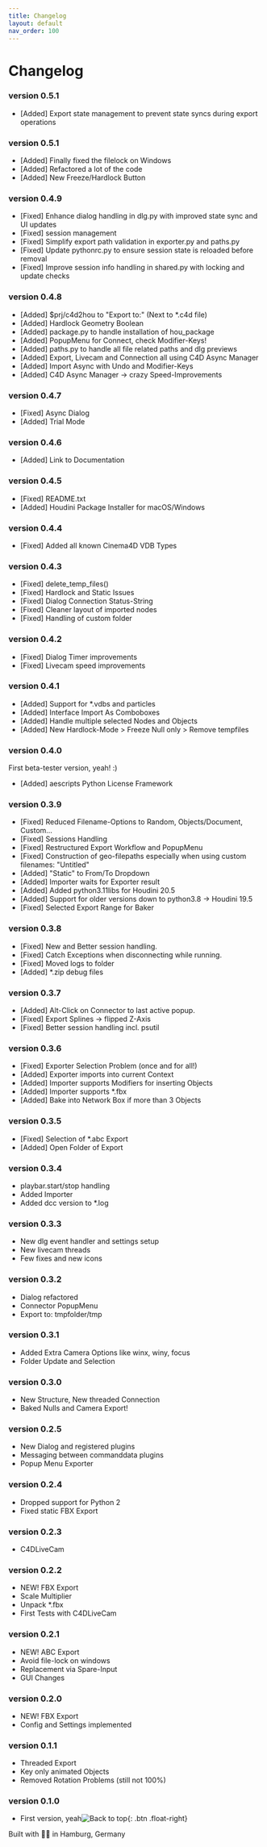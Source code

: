 ```yaml
---
title: Changelog
layout: default
nav_order: 100
---
```


# Changelog

### version 0.5.1
- [Added] Export state management to prevent state syncs during export operations

### version 0.5.1
- [Added] Finally fixed the filelock on Windows
- [Added] Refactored a lot of the code
- [Added] New Freeze/Hardlock Button

### version 0.4.9
- [Fixed] Enhance dialog handling in dlg.py with improved state sync and UI updates
- [Fixed] session management
- [Fixed] Simplify export path validation in exporter.py and paths.py
- [Fixed] Update pythonrc.py to ensure session state is reloaded before removal
- [Fixed] Improve session info handling in shared.py with locking and update checks

### version 0.4.8
- [Added] $prj/c4d2hou to "Export to:" (Next to *.c4d file)
- [Added] Hardlock Geometry Boolean
- [Added] package.py to handle installation of hou_package
- [Added] PopupMenu for Connect, check Modifier-Keys!
- [Added] paths.py to handle all file related paths and dlg previews
- [Added] Export, Livecam and Connection all using C4D Async Manager
- [Added] Import Async with Undo and Modifier-Keys
- [Added] C4D Async Manager -> crazy Speed-Improvements

### version 0.4.7
- [Fixed] Async Dialog
- [Added] Trial Mode

### version 0.4.6
- [Added] Link to Documentation

### version 0.4.5
- [Fixed] README.txt
- [Added] Houdini Package Installer for macOS/Windows

### version 0.4.4
- [Fixed] Added all known Cinema4D VDB Types

### version 0.4.3
- [Fixed] delete_temp_files()
- [Fixed] Hardlock and Static Issues
- [Fixed] Dialog Connection Status-String
- [Fixed] Cleaner layout of imported nodes
- [Fixed] Handling of custom folder

### version 0.4.2
- [Fixed] Dialog Timer improvements
- [Fixed] Livecam speed improvements

### version 0.4.1
- [Added] Support for *.vdbs and particles
- [Added] Interface Import As Comboboxes
- [Added] Handle multiple selected Nodes and Objects
- [Added] New Hardlock-Mode > Freeze Null only > Remove tempfiles

### version 0.4.0
First beta-tester version, yeah! :)
- [Added] aescripts Python License Framework

### version 0.3.9
- [Fixed] Reduced Filename-Options to Random, Objects/Document, Custom...
- [Fixed] Sessions Handling
- [Fixed] Restructured Export Workflow and PopupMenu
- [Fixed] Construction of geo-filepaths especially when using custom filenames: "Untitled"
- [Added] "Static" to From/To Dropdown
- [Added] Importer waits for Exporter result
- [Added] Added python3.11libs for Houdini 20.5
- [Added] Support for older versions down to python3.8 -> Houdini 19.5
- [Fixed] Selected Export Range for Baker

### version 0.3.8
- [Fixed] New and Better session handling.
- [Fixed] Catch Exceptions when disconnecting while running.
- [Fixed] Moved logs to folder 
- [Added] *.zip debug files

### version 0.3.7
- [Added] Alt-Click on Connector to last active popup.
- [Fixed] Export Splines -> flipped Z-Axis
- [Fixed] Better session handling incl. psutil

### version 0.3.6
- [Fixed] Exporter Selection Problem (once and for all!)
- [Added] Exporter imports into current Context
- [Added] Importer supports Modifiers for inserting Objects
- [Added] Importer supports *.fbx
- [Added] Bake into Network Box if more than 3 Objects

### version 0.3.5
- [Fixed] Selection of *.abc Export
- [Added] Open Folder of Export

### version 0.3.4
- playbar.start/stop handling
- Added Importer
- Added dcc version to *.log

### version 0.3.3
- New dlg event handler and settings setup
- New livecam threads
- Few fixes and new icons

### version 0.3.2
- Dialog refactored
- Connector PopupMenu
- Export to: tmpfolder/tmp

### version 0.3.1
- Added Extra Camera Options like winx, winy, focus
- Folder Update and Selection

### version 0.3.0
- New Structure, New threaded Connection
- Baked Nulls and Camera Export!

### version 0.2.5
- New Dialog and registered plugins
- Messaging between commanddata plugins
- Popup Menu Exporter

### version 0.2.4
- Dropped support for Python 2 
- Fixed static FBX Export

### version 0.2.3
- C4DLiveCam

### version 0.2.2
- NEW! FBX Export
- Scale Multiplier
- Unpack *.fbx
- First Tests with C4DLiveCam

### version 0.2.1
- NEW! ABC Export
- Avoid file-lock on windows
- Replacement via Spare-Input
- GUI Changes

### version 0.2.0
- NEW! FBX Export
- Config and Settings implemented

### version 0.1.1
- Threaded Export
- Key only animated Objects
- Removed Rotation Problems (still not 100%)

### version 0.1.0
- First version, yeah![Back to top](#top){: .btn .float-right}

<div class="footer-info">
  <span class="connection-status">Built with 💙🧡 in Hamburg, Germany</span>
</div>

<link rel="stylesheet" href="{{ '/assets/css/general.css' | relative_url }}">